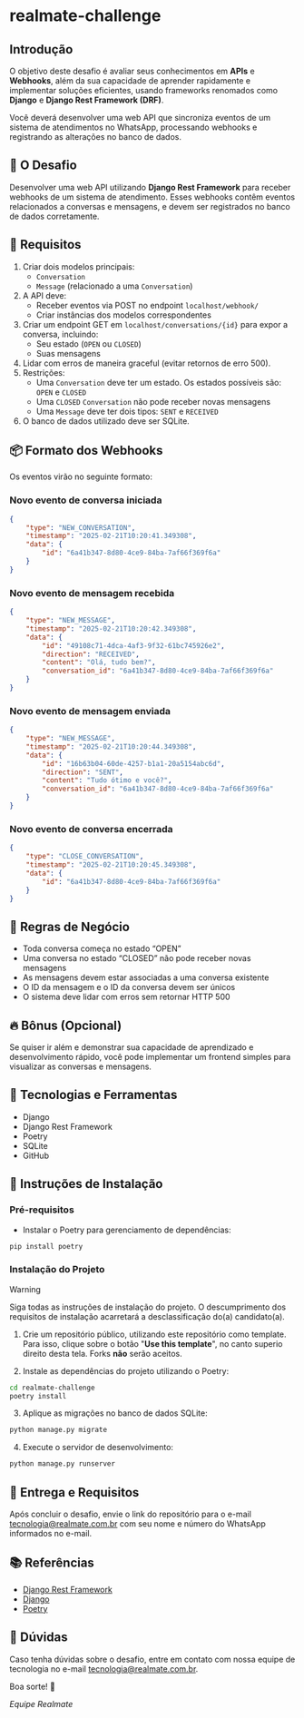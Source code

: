 # realmate-challenge

## Introdução

O objetivo deste desafio é avaliar seus conhecimentos em **APIs** e **Webhooks**, além da sua capacidade de aprender rapidamente e implementar soluções eficientes, usando frameworks renomados como **Django** e **Django Rest Framework (DRF)**.

Você deverá desenvolver uma web API que sincroniza eventos de um sistema de atendimentos no WhatsApp, processando webhooks e registrando as alterações no banco de dados.

## 🎯 O Desafio

Desenvolver uma web API utilizando **Django Rest Framework** para receber webhooks de um sistema de atendimento. Esses webhooks contêm eventos relacionados a conversas e mensagens, e devem ser registrados no banco de dados corretamente.

## 📌 Requisitos

1.	Criar dois modelos principais:
	- `Conversation`
	- `Message` (relacionado a uma `Conversation`)
2.	A API deve:
	- Receber eventos via POST no endpoint `localhost/webhook/`
	- Criar instâncias dos modelos correspondentes
3.	Criar um endpoint GET em `localhost/conversations/{id}` para expor a conversa, incluindo:
	- Seu estado (`OPEN` ou `CLOSED`)
	- Suas mensagens
4.	Lidar com erros de maneira graceful (evitar retornos de erro 500).
5.	Restrições:
	- Uma `Conversation` deve ter um estado. Os estados possíveis são: `OPEN` e `CLOSED`
	- Uma `CLOSED` `Conversation` não pode receber novas mensagens
	- Uma `Message` deve ter dois tipos: `SENT` e `RECEIVED`
6.	O banco de dados utilizado deve ser SQLite.

## 📦 Formato dos Webhooks

Os eventos virão no seguinte formato:

### Novo evento de conversa iniciada

```json
{
    "type": "NEW_CONVERSATION",
    "timestamp": "2025-02-21T10:20:41.349308",
    "data": {
        "id": "6a41b347-8d80-4ce9-84ba-7af66f369f6a"
    }
}
```

### Novo evento de mensagem recebida

```json
{
    "type": "NEW_MESSAGE",
    "timestamp": "2025-02-21T10:20:42.349308",
    "data": {
        "id": "49108c71-4dca-4af3-9f32-61bc745926e2",
        "direction": "RECEIVED",
        "content": "Olá, tudo bem?",
        "conversation_id": "6a41b347-8d80-4ce9-84ba-7af66f369f6a"
    }
}
```

### Novo evento de mensagem enviada

```json
{
    "type": "NEW_MESSAGE",
    "timestamp": "2025-02-21T10:20:44.349308",
    "data": {
        "id": "16b63b04-60de-4257-b1a1-20a5154abc6d",
        "direction": "SENT",
        "content": "Tudo ótimo e você?",
        "conversation_id": "6a41b347-8d80-4ce9-84ba-7af66f369f6a"
    }
}
```

### Novo evento de conversa encerrada

```json
{
    "type": "CLOSE_CONVERSATION",
    "timestamp": "2025-02-21T10:20:45.349308",
    "data": {
        "id": "6a41b347-8d80-4ce9-84ba-7af66f369f6a"
    }
}
```

## 📌 Regras de Negócio

- Toda conversa começa no estado “OPEN”
- Uma conversa no estado “CLOSED” não pode receber novas mensagens
- As mensagens devem estar associadas a uma conversa existente
- O ID da mensagem e o ID da conversa devem ser únicos
- O sistema deve lidar com erros sem retornar HTTP 500

## 🔥 Bônus (Opcional)

Se quiser ir além e demonstrar sua capacidade de aprendizado e desenvolvimento rápido, você pode implementar um frontend simples para visualizar as conversas e mensagens.

## 🚀 Tecnologias e Ferramentas

- Django
- Django Rest Framework
- Poetry
- SQLite
- GitHub

## 📌 Instruções de Instalação

### Pré-requisitos

- Instalar o Poetry para gerenciamento de dependências:

```bash
pip install poetry
```

### Instalação do Projeto

> [!WARNING]  
> Siga todas as instruções de instalação do projeto. O descumprimento dos requisitos de instalação acarretará a desclassificação do(a) candidato(a).

1.	Crie um repositório público, utilizando este repositório como template. Para isso, clique sobre o botão "**Use this template**", no canto superio direito desta tela. Forks **não** serão aceitos.



2.	Instale as dependências do projeto utilizando o Poetry:

```bash
cd realmate-challenge
poetry install
```

3.	Aplique as migrações no banco de dados SQLite:

```bash
python manage.py migrate
```

4.	Execute o servidor de desenvolvimento:

```bash
python manage.py runserver
```


## 📌 Entrega e Requisitos

Após concluir o desafio, envie o link do repositório para o e-mail tecnologia@realmate.com.br com seu nome e número do WhatsApp informados no e-mail.

## 📚 Referências

- [Django Rest Framework](https://www.django-rest-framework.org/)
- [Django](https://www.djangoproject.com/)
- [Poetry](https://python-poetry.org/)

## 📧 Dúvidas

Caso tenha dúvidas sobre o desafio, entre em contato com nossa equipe de tecnologia no e-mail tecnologia@realmate.com.br.

Boa sorte! 🚀

_Equipe Realmate_
